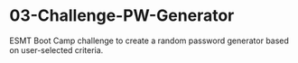 # 03-Challenge-PW-Generator
ESMT Boot Camp challenge to create a random password generator based on user-selected criteria.
